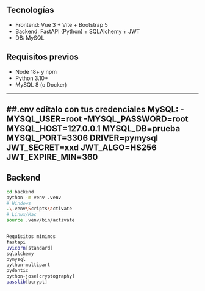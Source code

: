 ## Tecnologías
- Frontend: Vue 3 + Vite + Bootstrap 5
- Backend: FastAPI (Python) + SQLAlchemy + JWT
- DB: MySQL

## Requisitos previos
- Node 18+ y npm
- Python 3.10+
- MySQL 8 (o Docker)

---
##.env  edítalo con tus credenciales MySQL:
-MYSQL_USER=root
-MYSQL_PASSWORD=root
MYSQL_HOST=127.0.0.1
MYSQL_DB=prueba
MYSQL_PORT=3306
DRIVER=pymysql
JWT_SECRET=xxd
JWT_ALGO=HS256
JWT_EXPIRE_MIN=360
---

## Backend
```bash
cd backend
python -m venv .venv
# Windows
.\.venv\Scripts\activate
# Linux/Mac
source .venv/bin/activate


Requisitos mínimos
fastapi
uvicorn[standard]
sqlalchemy
pymysql
python-multipart
pydantic
python-jose[cryptography]
passlib[bcrypt]



